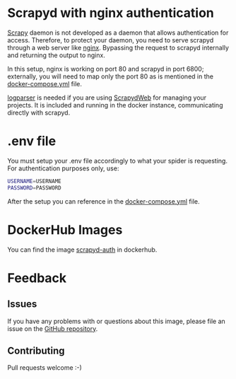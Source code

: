 # Scrapyd with nginx authentication

[Scrapy](https://scrapyd.readthedocs.io/en/stable/) daemon is not developed as a daemon that allows authentication for access. Therefore, to protect your daemon, you need to serve scrapyd through a web server like [nginx](https://www.nginx.org/). Bypassing the request to scrapyd internally and returning the output to nginx.

In this setup, nginx is working on port 80 and scrapyd in port 6800; externally, you will need to map only the port 80 as is mentioned in the [docker-compose.yml](https://github.com/idrodriguez/scrapyd-auth/blob/main/docker-compose.yml) file.

[logparser](https://github.com/my8100/logparser) is needed if you are using [ScrapydWeb](https://github.com/my8100/scrapydweb) for managing your projects. It is included and running in the docker instance, communicating directly with scrapyd.

# .env file

You must setup your .env file accordingly to what your spider is requesting. For authentication purposes only, use:

````sh
USERNAME=USERNAME
PASSWORD=PASSWORD
````

After the setup you can reference in the [docker-compose.yml](https://github.com/idrodriguez/scrapyd-auth/blob/main/docker-compose.yml) file.

# DockerHub Images

You can find the image [scrapyd-auth](https://hub.docker.com/repository/docker/idrodriguez/scrapyd-auth) in dockerhub.

# Feedback
## Issues

If you have any problems with or questions about this image, please file an issue on the [GitHub repository](https://github.com/idrodriguez/scrapyd-auth).


## Contributing

Pull requests welcome :-)